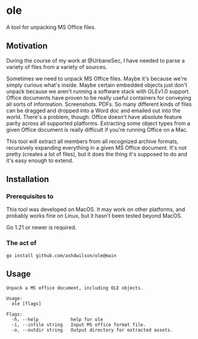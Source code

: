 # ole

A tool for unpacking MS Office files.

## Motivation

During the course of my work at @UrbaneSec, I have needed to parse a variety of files from a variety of sources.

Sometimes we need to unpack MS Office files. Maybe it's because we're simply curious what's inside. Maybe certain embedded objects just don't unpack because we aren't running a software stack with OLEv1.0 support. Office documents have proven to be really useful containers for conveying all sorts of information. Screenshots. PDFs. So many different kinds of files can be dragged and dropped into a Word doc and emailed out into the world. There's a problem, though: Office doesn't have absolute feature parity across all supported platforms. Extracting some object types from a given Office document is really difficult if you're running Office on a Mac.

This tool will extract all members from all recognized archive formats, recursively expanding everything in a given MS Office document. It's not pretty (creates a lot of files), but it does the thing it's supposed to do and it's easy enough to extend.


## Installation

### Prerequisites to

This tool was developed on MacOS. It may work on other platforms, and probably works fine on Linux, but it hasn't been tested beyond MacOS.

Go 1.21 or newer is required.

### The act of

`go install github.com/ashdwilson/ole@main`

## Usage

```
Unpack a MS office document, including OLE objects.

Usage:
  ole [flags]

Flags:
  -h, --help            help for ole
  -i, --infile string   Input MS office format file.
  -o, --outdir string   Output directory for extracted assets.
```
